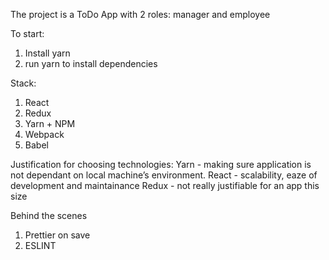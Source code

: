 The project is a ToDo App with 2 roles: manager and employee

To start:

1. Install yarn
2. run yarn to install dependencies

Stack:

1. React
2. Redux
3. Yarn + NPM
4. Webpack
5. Babel

Justification for choosing technologies:
Yarn - making sure application is not dependant on local machine’s environment.
React - scalability, eaze of development and maintainance
Redux - not really justifiable for an app this size

Behind the scenes

1. Prettier on save
2. ESLINT
